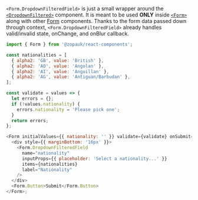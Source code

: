 `<Form.DropdownFilteredField>` is just a small wrapper around the [`<DropdownFiltered>`](#/Components/Molecules/DropdownFiltered) component. It is meant to be used **ONLY** inside [`<Form>`](#/Organisms/Form/Form) along with other [Form](#/Organisms/Form) components. Thanks to the form data passed down through context, `<Form.DropdownFilteredField>` already handles valid/invalid state, onChange, and onBlur callback.

```js
import { Form } from '@zopauk/react-components';

const nationalities = [
  { alpha2: 'GB', value: 'British' },
  { alpha2: 'AO', value: 'Angolan' },
  { alpha2: 'AI', value: 'Anguillan' },
  { alpha2: 'AG', value: 'Antiguan/Barbudan' },
];

const validate = values => {
  let errors = {};
  if (!values.nationality) {
    errors.nationality = 'Please pick one';
  }
  return errors;
};

<Form initialValues={{ nationality: '' }} validate={validate} onSubmit={values => alert(JSON.stringify(values))}>
  <div style={{ marginBottom: '16px' }}>
    <Form.DropdownFilteredField
      name="nationality"
      inputProps={{ placeholder: 'Select a nationality...' }}
      items={nationalities}
      label="Nationality"
    />
  </div>
  <Form.Button>Submit</Form.Button>
</Form>;
```
